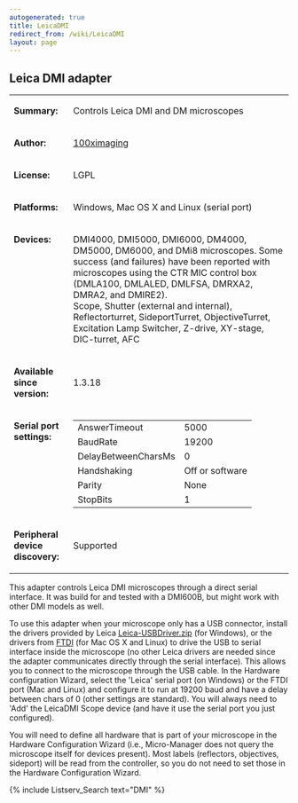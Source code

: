 ```yaml
---
autogenerated: true
title: LeicaDMI
redirect_from: /wiki/LeicaDMI
layout: page
---
```


## Leica DMI adapter

<table>
<tr>
<td markdown="1">

**Summary:**

</td>
<td valign="top">

Controls Leica DMI and DM microscopes

</td>
</tr>
<tr>
<td markdown="1">

**Author:**

</td>
<td markdown="1">

[100ximaging](http://100ximaging.com)

</td>
</tr>
<tr>
<td markdown="1">

**License:**

</td>
<td markdown="1">

LGPL

</td>
</tr>
<tr>
<td markdown="1">

**Platforms:**

</td>
<td markdown="1">

Windows, Mac OS X and Linux (serial port)

</td>
</tr>
<tr>
<td markdown="1" valign="top">

**Devices:**

</td>
<td markdown="1">

DMI4000, DMI5000, DMI6000, DM4000, DM5000, DM6000, and DMi8 microscopes.
Some success (and failures) have been reported with microscopes using
the CTR MIC control box (DMLA100, DMLALED, DMLFSA, DMRXA2, DMRA2, and
DMIRE2).  
Scope, Shutter (external and internal), Reflectorturret, SideportTurret,
ObjectiveTurret, Excitation Lamp Switcher, Z-drive, XY-stage,
DIC-turret, AFC

</td>
</tr>
<tr>
<td markdown="1">

**Available since version:**

</td>
<td markdown="1">

1.3.18

</td>
</tr>
<tr>
<td markdown="1" valign=top>

**Serial port settings:**

</td>
<td markdown="1" valign=top>

|                     |                 |
|---------------------|-----------------|
| AnswerTimeout       | 5000            |
| BaudRate            | 19200           |
| DelayBetweenCharsMs | 0               |
| Handshaking         | Off or software |
| Parity              | None            |
| StopBits            | 1               |

</td>
</tr>
<tr>
<td markdown="1">

<b>Peripheral device discovery:</b>

</td>
<td markdown="1">

Supported

</td>
</tr>
</table>

This adapter controls Leica DMI microscopes through a direct serial
interface. It was build for and tested with a DMI600B, but might work
with other DMI models as well.

To use this adapter when your microscope only has a USB connector,
install the drivers provided by Leica
[Leica-USBDriver.zip](media/Leica-USBDriver.zip "wikilink") (for
Windows), or the drivers from
[FTDI](http://www.ftdichip.com/FTDrivers.htm) (for Mac OS X and Linux)
to drive the USB to serial interface inside the microscope (no other
Leica drivers are needed since the adapter communicates directly through
the serial interface). This allows you to connect to the microscope
through the USB cable. In the Hardware configuration Wizard, select the
'Leica' serial port (on Windows) or the FTDI port (Mac and Linux) and
configure it to run at 19200 baud and have a delay between chars of 0
(other settings are standard). You will always need to 'Add' the
LeicaDMI Scope device (and have it use the serial port you just
configured).

You will need to define all hardware that is part of your microscope in
the Hardware Configuration Wizard (i.e., Micro-Manager does not query
the microscope itself for devices present). Most labels (reflectors,
objectives, sideport) will be read from the controller, so you do not
need to set those in the Hardware Configuration Wizard.

{% include Listserv_Search text="DMI" %}
